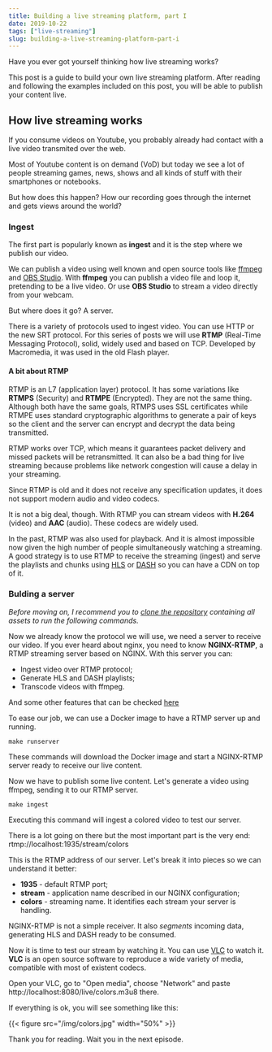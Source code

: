 ```yaml
---
title: Building a live streaming platform, part I
date: 2019-10-22
tags: ["live-streaming"]
slug: building-a-live-streaming-platform-part-i
---
```


Have you ever got yourself thinking how live streaming works?

This post is a guide to build your own live streaming platform. After reading and following the examples
included on this post, you will be able to publish your content live.

## How live streaming works

If you consume videos on Youtube, you probably already had contact with a live video transmited over the web.

Most of Youtube content is on demand (VoD) but today we see a lot of people streaming games, news, shows and all kinds of stuff with their smartphones or notebooks.

But how does this happen? How our recording goes through the internet and gets views around the world?

### Ingest

The first part is popularly known as **ingest** and it is the step where we publish our video.

We can publish a video using well known and open source tools like [ffmpeg](https://ffmpeg.org/) and [OBS Studio](https://obsproject.com/). With **ffmpeg** you can publish a video file and loop it, pretending to be a live video. Or use **OBS Studio** to stream a video directly from your webcam.

But where does it go? A server.

There is a variety of protocols used to ingest video. You can use HTTP or the new SRT protocol. For this series of posts we will
use **RTMP** (Real-Time Messaging Protocol), solid, widely used and based on TCP. Developed by Macromedia, it was used in the old Flash player.

#### A bit about RTMP

RTMP is an L7 (application layer) protocol. It has some variations like **RTMPS** (Security) and **RTMPE** (Encrypted). They are not the same thing. Although both have the same goals, RTMPS uses SSL certificates while RTMPE uses standard cryptographic algorithms to generate a pair of keys so the client and the server can encrypt and decrypt the data being transmitted.

RTMP works over TCP, which means it guarantees packet delivery and missed packets will be retransmitted. It can also be a bad thing for live streaming because problems like network congestion will cause a delay in your streaming.

Since RTMP is old and it does not receive any specification updates, it does not support modern audio and video codecs.

It is not a big deal, though. With RTMP you can stream videos with **H.264** (video) and **AAC** (audio). These codecs are widely used.

In the past, RTMP was also used for playback. And it is almost impossible now given the high number of people simultaneously watching a streaming. A good strategy is to use RTMP to receive the streaming (ingest) and serve the playlists and chunks using [HLS](https://en.wikipedia.org/wiki/HTTP_Live_Streaming) or [DASH](https://en.wikipedia.org/wiki/Dynamic_Adaptive_Streaming_over_HTTP) so you can have a CDN on top of it. 

### Bulding a server

*Before moving on, I recommend you to [clone the repository](https://github.com/mauricioabreu/building-a-live-streaming-platform) containing all assets to run the following commands.*

Now we already know the protocol we will use, we need a server to receive our video. If you ever heard about nginx, you need to know **NGINX-RTMP**, a RTMP streaming server based on NGINX. With this server you can:

* Ingest video over RTMP protocol;
* Generate HLS and DASH playlists;
* Transcode videos with ffmpeg.

And some other features that can be checked [here](https://github.com/arut/nginx-rtmp-module#features)

To ease our job, we can use a Docker image to have a RTMP server up and running.

```
make runserver
```

These commands will download the Docker image and start a NGINX-RTMP server ready to receive our live content.

Now we have to publish some live content. Let's generate a video using ffmpeg, sending it to our RTMP server.

```
make ingest
```

Executing this command will ingest a colored video to test our server.

There is a lot going on there but the most important part is the very end: rtmp://localhost:1935/stream/colors

This is the RTMP address of our server. Let's break it into pieces so we can understand it better:

* **1935** - default RTMP port;
* **stream** - application name described in our NGINX configuration;
* **colors** - streaming name. It identifies each stream your server is handling.

NGINX-RTMP is not a simple receiver. It also *segments* incoming data, generating HLS and DASH ready to be consumed.

Now it is time to test our stream by watching it. You can use [VLC](https://www.videolan.org/) to watch it. **VLC** is an open source software to reproduce a wide variety of media, compatible with most of existent codecs.

Open your VLC, go to "Open media", choose "Network" and paste http://localhost:8080/live/colors.m3u8 there.

If everything is ok, you will see something like this:

{{< figure src="/img/colors.jpg" width="50%" >}}

Thank you for reading. Wait you in the next episode.